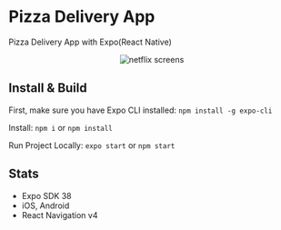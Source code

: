 # Pizza Delivery App
Pizza Delivery App with Expo(React Native)


<p align="center">
  <img alt="netflix screens" src="https://imgur.com/BNQTeG7" />
</p>

## Install & Build
First, make sure you have Expo CLI installed: `npm install -g expo-cli`

Install: `npm i` or `npm install`

Run Project Locally: `expo start` or `npm start`


## Stats

- Expo SDK 38
- iOS, Android
- React Navigation v4
